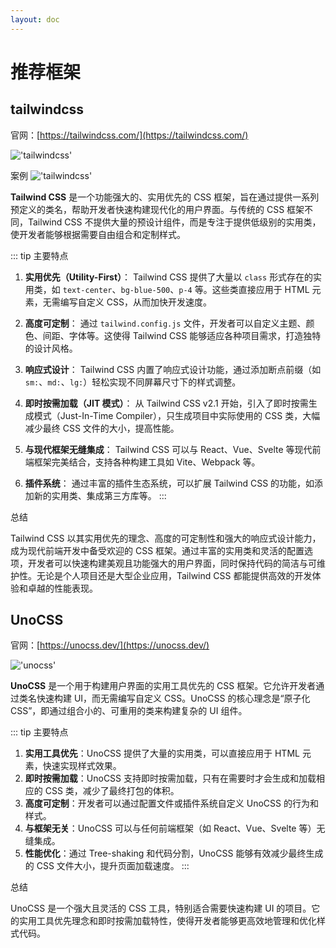 ```yaml
---
layout: doc
---
```


# 推荐框架

## tailwindcss

官网：[https://tailwindcss.com/](https://tailwindcss.com/)

!['tailwindcss'](/img/01-tailwindcss.gif)

案例
!['tailwindcss'](/img/02-tailwindcss.gif)

**Tailwind CSS** 是一个功能强大的、实用优先的 CSS 框架，旨在通过提供一系列预定义的类名，帮助开发者快速构建现代化的用户界面。与传统的 CSS 框架不同，Tailwind CSS 不提供大量的预设计组件，而是专注于提供低级别的实用类，使开发者能够根据需要自由组合和定制样式。

::: tip 主要特点

1. **实用优先（Utility-First）**：
   Tailwind CSS 提供了大量以 `class` 形式存在的实用类，如 `text-center`、`bg-blue-500`、`p-4` 等。这些类直接应用于 HTML 元素，无需编写自定义 CSS，从而加快开发速度。

2. **高度可定制**：
   通过 `tailwind.config.js` 文件，开发者可以自定义主题、颜色、间距、字体等。这使得 Tailwind CSS 能够适应各种项目需求，打造独特的设计风格。

3. **响应式设计**：
   Tailwind CSS 内置了响应式设计功能，通过添加断点前缀（如 `sm:`、`md:`、`lg:`）轻松实现不同屏幕尺寸下的样式调整。

4. **即时按需加载（JIT 模式）**：
   从 Tailwind CSS v2.1 开始，引入了即时按需生成模式（Just-In-Time Compiler），只生成项目中实际使用的 CSS 类，大幅减少最终 CSS 文件的大小，提高性能。

5. **与现代框架无缝集成**：
   Tailwind CSS 可以与 React、Vue、Svelte 等现代前端框架完美结合，支持各种构建工具如 Vite、Webpack 等。

6. **插件系统**：
   通过丰富的插件生态系统，可以扩展 Tailwind CSS 的功能，如添加新的实用类、集成第三方库等。
:::

总结

Tailwind CSS 以其实用优先的理念、高度的可定制性和强大的响应式设计能力，成为现代前端开发中备受欢迎的 CSS 框架。通过丰富的实用类和灵活的配置选项，开发者可以快速构建美观且功能强大的用户界面，同时保持代码的简洁与可维护性。无论是个人项目还是大型企业应用，Tailwind CSS 都能提供高效的开发体验和卓越的性能表现。

## UnoCSS

官网：[https://unocss.dev/](https://unocss.dev/)

!['unocss'](/img/03-unocss.gif)

**UnoCSS** 是一个用于构建用户界面的实用工具优先的 CSS 框架。它允许开发者通过类名快速构建 UI，而无需编写自定义 CSS。UnoCSS 的核心理念是“原子化 CSS”，即通过组合小的、可重用的类来构建复杂的 UI 组件。

::: tip 主要特点

1. **实用工具优先**：UnoCSS 提供了大量的实用类，可以直接应用于 HTML 元素，快速实现样式效果。
2. **即时按需加载**：UnoCSS 支持即时按需加载，只有在需要时才会生成和加载相应的 CSS 类，减少了最终打包的体积。
3. **高度可定制**：开发者可以通过配置文件或插件系统自定义 UnoCSS 的行为和样式。
4. **与框架无关**：UnoCSS 可以与任何前端框架（如 React、Vue、Svelte 等）无缝集成。
5. **性能优化**：通过 Tree-shaking 和代码分割，UnoCSS 能够有效减少最终生成的 CSS 文件大小，提升页面加载速度。
:::

总结

UnoCSS 是一个强大且灵活的 CSS 工具，特别适合需要快速构建 UI 的项目。它的实用工具优先理念和即时按需加载特性，使得开发者能够更高效地管理和优化样式代码。
